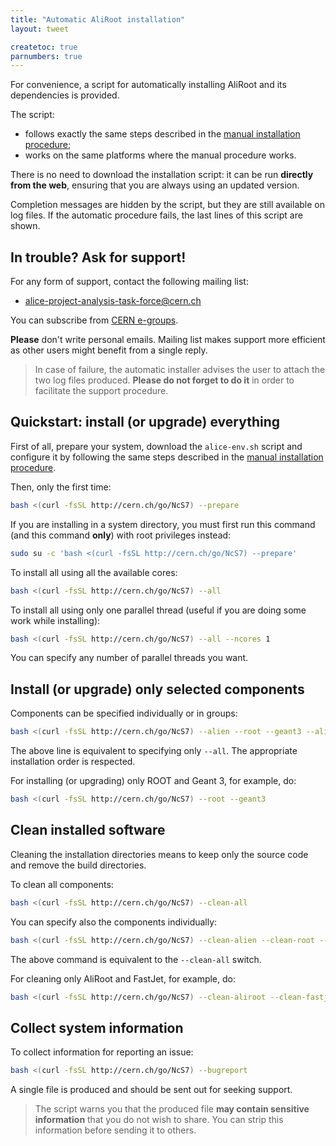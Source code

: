 ```yaml
---
title: "Automatic AliRoot installation"
layout: tweet

createtoc: true
parnumbers: true
---
```



For convenience, a script for automatically installing AliRoot and its
dependencies is provided.

The script:

* follows exactly the same steps described in the
  [manual installation procedure](manual);
* works on the same platforms where the manual procedure works.

There is no need to download the installation script: it can be run
**directly from the web**, ensuring that you are always using an
updated version.

Completion messages are hidden by the script, but they are still
available on log files. If the automatic procedure fails, the last
lines of this script are shown.


In trouble? Ask for support!
----------------------------

For any form of support, contact the following mailing list:

* <alice-project-analysis-task-force@cern.ch>

You can subscribe from [CERN e-groups](https://e-groups.cern.ch/).

**Please** don't write personal emails. Mailing list makes support
more efficient as other users might benefit from a single reply.

> In case of failure, the automatic installer advises the user to
> attach the two log files produced. **Please do not forget to do it**
> in order to facilitate the support procedure.


Quickstart: install (or upgrade) everything
-------------------------------------------

First of all, prepare your system, download the `alice-env.sh`
script and configure it by following the same steps described in the
[manual installation procedure](../manual#prepare_your_environment).

Then, only the first time:

```bash
bash <(curl -fsSL http://cern.ch/go/NcS7) --prepare
```

If you are installing in a system directory, you must first run this
command (and this command **only**) with root privileges instead:

```bash
sudo su -c 'bash <(curl -fsSL http://cern.ch/go/NcS7) --prepare'
```

To install all using all the available cores:

```bash
bash <(curl -fsSL http://cern.ch/go/NcS7) --all
```

To install all using only one parallel thread (useful if you are doing
some work while installing):

```bash
bash <(curl -fsSL http://cern.ch/go/NcS7) --all --ncores 1
```

You can specify any number of parallel threads you want.


Install (or upgrade) only selected components
---------------------------------------------

Components can be specified individually or in groups:

```bash
bash <(curl -fsSL http://cern.ch/go/NcS7) --alien --root --geant3 --aliroot --fastjet
```

The above line is equivalent to specifying only `--all`. The
appropriate installation order is respected.

For installing (or upgrading) only ROOT and Geant 3, for example, do:

```bash
bash <(curl -fsSL http://cern.ch/go/NcS7) --root --geant3
```


Clean installed software
------------------------

Cleaning the installation directories means to keep only the source
code and remove the build directories.

To clean all components:

```bash
bash <(curl -fsSL http://cern.ch/go/NcS7) --clean-all
```

You can specify also the components individually:

```bash
bash <(curl -fsSL http://cern.ch/go/NcS7) --clean-alien --clean-root --clean-geant3 --clean-aliroot --clean-fastjet
```

The above command is equivalent to the `--clean-all` switch.

For cleaning only AliRoot and FastJet, for example, do:

```bash
bash <(curl -fsSL http://cern.ch/go/NcS7) --clean-aliroot --clean-fastjet
```


Collect system information
--------------------------

To collect information for reporting an issue:

```bash
bash <(curl -fsSL http://cern.ch/go/NcS7) --bugreport
```

A single file is produced and should be sent out for seeking support.

> The script warns you that the produced file **may contain sensitive
> information** that you do not wish to share. You can strip this
> information before sending it to others.
